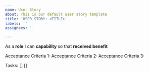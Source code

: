 ```yaml
---
name: User Story
about: This is our default user story template
title: 'USER STORY: <TITLE>'
labels: ''
assignees: ''

---
```


As a **role** I can **capability** so that **received benefit**

Acceptance Criteria 1:
Acceptance Criteria 2:
Acceptance Criteria 3:

Tasks:
[]
[]
